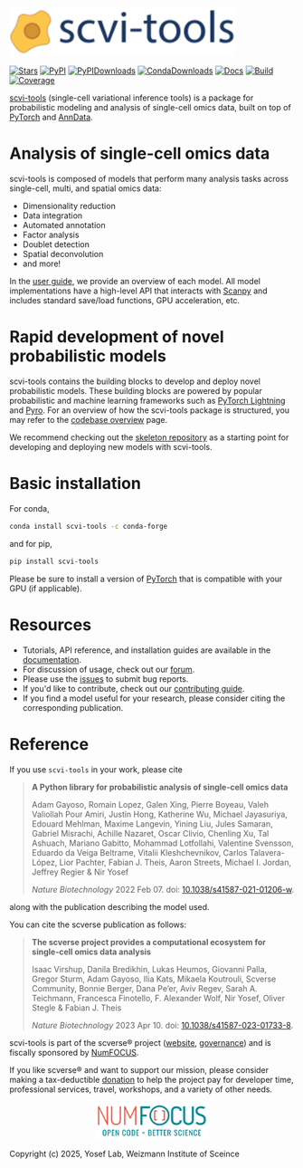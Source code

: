 <a href="https://scvi-tools.org/">
  <img
    src="https://github.com/scverse/scvi-tools/blob/main/docs/_static/scvi-tools-horizontal.svg?raw=true"
    width="400"
    alt="scvi-tools"
  >
</a>

[![Stars][gh-stars-badge]][gh-stars-link]
[![PyPI][pypi-badge]][pypi-link]
[![PyPIDownloads][pepy-badge]][pepy-link]
[![CondaDownloads][conda-badge]][conda-link]
[![Docs][docs-badge]][docs-link]
[![Build][build-badge]][build-link]
[![Coverage][coverage-badge]][coverage-link]

[scvi-tools] (single-cell variational inference tools) is a package for probabilistic modeling and
analysis of single-cell omics data, built on top of [PyTorch] and [AnnData].

# Analysis of single-cell omics data

scvi-tools is composed of models that perform many analysis tasks across single-cell, multi, and
spatial omics data:

- Dimensionality reduction
- Data integration
- Automated annotation
- Factor analysis
- Doublet detection
- Spatial deconvolution
- and more!

In the [user guide], we provide an overview of each model. All model implementations have a
high-level API that interacts with [Scanpy] and includes standard save/load functions, GPU
acceleration, etc.

# Rapid development of novel probabilistic models

scvi-tools contains the building blocks to develop and deploy novel probabilistic models. These
building blocks are powered by popular probabilistic and machine learning frameworks such as
[PyTorch Lightning] and [Pyro]. For an overview of how the scvi-tools package is structured, you
may refer to the [codebase overview] page.

We recommend checking out the [skeleton repository] as a starting point for developing and
deploying new models with scvi-tools.

# Basic installation

For conda,

```bash
conda install scvi-tools -c conda-forge
```

and for pip,

```bash
pip install scvi-tools
```

Please be sure to install a version of [PyTorch] that is compatible with your GPU (if applicable).

# Resources

- Tutorials, API reference, and installation guides are available in the [documentation].
- For discussion of usage, check out our [forum].
- Please use the [issues] to submit bug reports.
- If you'd like to contribute, check out our [contributing guide].
- If you find a model useful for your research, please consider citing the corresponding
    publication.

# Reference

If you use `scvi-tools` in your work, please cite

> **A Python library for probabilistic analysis of single-cell omics data**
>
> Adam Gayoso, Romain Lopez, Galen Xing, Pierre Boyeau, Valeh Valiollah Pour Amiri, Justin Hong,
> Katherine Wu, Michael Jayasuriya, Edouard Mehlman, Maxime Langevin, Yining Liu, Jules Samaran,
> Gabriel Misrachi, Achille Nazaret, Oscar Clivio, Chenling Xu, Tal Ashuach, Mariano Gabitto,
> Mohammad Lotfollahi, Valentine Svensson, Eduardo da Veiga Beltrame, Vitalii Kleshchevnikov,
> Carlos Talavera-López, Lior Pachter, Fabian J. Theis, Aaron Streets, Michael I. Jordan,
> Jeffrey Regier & Nir Yosef
>
> _Nature Biotechnology_ 2022 Feb 07. doi: [10.1038/s41587-021-01206-w](https://doi.org/10.1038/s41587-021-01206-w).

along with the publication describing the model used.

You can cite the scverse publication as follows:

> **The scverse project provides a computational ecosystem for single-cell omics data analysis**
>
> Isaac Virshup, Danila Bredikhin, Lukas Heumos, Giovanni Palla, Gregor Sturm, Adam Gayoso,
> Ilia Kats, Mikaela Koutrouli, Scverse Community, Bonnie Berger, Dana Pe’er, Aviv Regev,
> Sarah A. Teichmann, Francesca Finotello, F. Alexander Wolf, Nir Yosef, Oliver Stegle &
> Fabian J. Theis
>
> _Nature Biotechnology_ 2023 Apr 10. doi: [10.1038/s41587-023-01733-8](https://doi.org/10.1038/s41587-023-01733-8).

scvi-tools is part of the scverse® project ([website](https://scverse.org),
[governance](https://scverse.org/about/roles)) and is fiscally sponsored by [NumFOCUS](https://numfocus.org/).

If you like scverse® and want to support our mission, please consider making a tax-deductible
[donation](https://numfocus.org/donate-to-scverse) to help the project pay for developer time,
professional services, travel, workshops, and a variety of other needs.

<div align="center">
<a href="https://numfocus.org/project/scverse">
  <img
    src="https://raw.githubusercontent.com/numfocus/templates/master/images/numfocus-logo.png"
    width="200"
  >
</a>
</div>

[anndata]: https://anndata.readthedocs.io/en/latest/
[build-badge]: https://github.com/scverse/scvi-tools/actions/workflows/build.yml/badge.svg
[build-link]: https://github.com/scverse/scvi-tools/actions/workflows/build.yml/
[codebase overview]: https://docs.scvi-tools.org/en/stable/user_guide/background/codebase_overview.html
[conda-badge]: https://img.shields.io/conda/dn/conda-forge/scvi-tools?logo=Anaconda
[conda-link]: https://anaconda.org/conda-forge/scvi-tools
[contributing guide]: https://docs.scvi-tools.org/en/stable/contributing/index.html
[coverage-badge]: https://codecov.io/gh/scverse/scvi-tools/branch/main/graph/badge.svg
[coverage-link]: https://codecov.io/gh/scverse/scvi-tools
[docs-badge]: https://readthedocs.org/projects/scvi/badge/?version=latest
[docs-link]: https://scvi.readthedocs.io/en/stable/?badge=stable
[documentation]: https://docs.scvi-tools.org/
[forum]: https://discourse.scvi-tools.org
[gh-stars-badge]: https://img.shields.io/github/stars/scverse/scvi-tools?style=flat&logo=GitHub&color=blue
[gh-stars-link]: https://github.com/scverse/scvi-tools/stargazers
[issues]: https://github.com/scverse/scvi-tools/issues
[pepy-badge]: https://static.pepy.tech/badge/scvi-tools
[pepy-link]: https://pepy.tech/project/scvi-tools
[pypi-badge]: https://img.shields.io/pypi/v/scvi-tools.svg
[pypi-link]: https://pypi.org/project/scvi-tools
[pyro]: https://pyro.ai/
[pytorch]: https://pytorch.org
[pytorch lightning]: https://lightning.ai/docs/pytorch/stable/
[scanpy]: http://scanpy.readthedocs.io/
[scvi-tools]: https://scvi-tools.org/
[skeleton repository]: https://github.com/scverse/simple-scvi
[user guide]: https://docs.scvi-tools.org/en/stable/user_guide/index.html

Copyright (c) 2025, Yosef Lab, Weizmann Institute of Sceince

